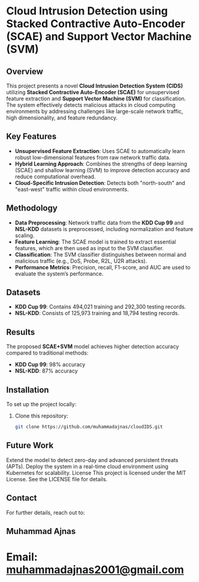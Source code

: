 # Cloud Intrusion Detection using Stacked Contractive Auto-Encoder (SCAE) and Support Vector Machine (SVM)

## Overview
This project presents a novel **Cloud Intrusion Detection System (CIDS)** utilizing **Stacked Contractive Auto-Encoder (SCAE)** for unsupervised feature extraction and **Support Vector Machine (SVM)** for classification. The system effectively detects malicious attacks in cloud computing environments by addressing challenges like large-scale network traffic, high dimensionality, and feature redundancy.

## Key Features
- **Unsupervised Feature Extraction**: Uses SCAE to automatically learn robust low-dimensional features from raw network traffic data.
- **Hybrid Learning Approach**: Combines the strengths of deep learning (SCAE) and shallow learning (SVM) to improve detection accuracy and reduce computational overhead.
- **Cloud-Specific Intrusion Detection**: Detects both "north-south" and "east-west" traffic within cloud environments.

## Methodology
- **Data Preprocessing**: Network traffic data from the **KDD Cup 99** and **NSL-KDD** datasets is preprocessed, including normalization and feature scaling.
- **Feature Learning**: The SCAE model is trained to extract essential features, which are then used as input to the SVM classifier.
- **Classification**: The SVM classifier distinguishes between normal and malicious traffic (e.g., DoS, Probe, R2L, U2R attacks).
- **Performance Metrics**: Precision, recall, F1-score, and AUC are used to evaluate the system’s performance.

## Datasets
- **KDD Cup 99**: Contains 494,021 training and 292,300 testing records.
- **NSL-KDD**: Consists of 125,973 training and 18,794 testing records.

## Results
The proposed **SCAE+SVM** model achieves higher detection accuracy compared to traditional methods:
- **KDD Cup 99**: 98% accuracy
- **NSL-KDD**: 87% accuracy

## Installation
To set up the project locally:
1. Clone this repository:
   ```bash
   git clone https://github.com/muhammadajnas/cloudIDS.git
   
## Future Work
Extend the model to detect zero-day and advanced persistent threats (APTs).
Deploy the system in a real-time cloud environment using Kubernetes for scalability.
License
This project is licensed under the MIT License. See the LICENSE file for details.

## Contact
For further details, reach out to:

## Muhammad Ajnas
# Email: muhammadajnas2001@gmail.com



